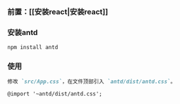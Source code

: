 ### 前置：[[安装react|安装react]]

### 安装antd
```shell
npm install antd
```
### 使用
```md
修改 `src/App.css`，在文件顶部引入 `antd/dist/antd.css`。

@import '~antd/dist/antd.css';
```
